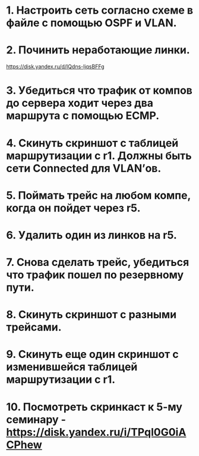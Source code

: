 # 1. Настроить сеть согласно схеме в файле с помощью OSPF и VLAN. 
# 2. Починить неработающие линки. 

https://disk.yandex.ru/d/IQdns-ljqsBFFg

# 3. Убедиться что трафик от компов до сервера ходит через два маршрута с помощью ЕСМР.

# 4. Скинуть скриншот с таблицей маршрутизации с r1. Должны быть сети Connected для VLAN’ов.

# 5. Поймать трейс на любом компе, когда он пойдет через r5. 
# 6. Удалить один из линков на r5. 
# 7. Снова сделать трейс, убедиться что трафик пошел по резервному пути. 
# 8. Скинуть скриншот с разными трейсами. 
# 9. Скинуть еще один скриншот с изменившейся таблицей маршрутизации с r1.
# 10. Посмотреть скринкаст к 5-му семинару - https://disk.yandex.ru/i/TPql0G0iACPhew